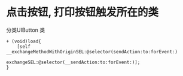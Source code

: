 # 点击按钮, 打印按钮触发所在的类

分类UIButton 类

```
+ (void)load{
    [self __exchangeMethodWithOriginSEL:@selector(sendAction:to:forEvent:)
                            exchangeSEL:@selector(__sendAction:to:forEvent:)];
}
```



